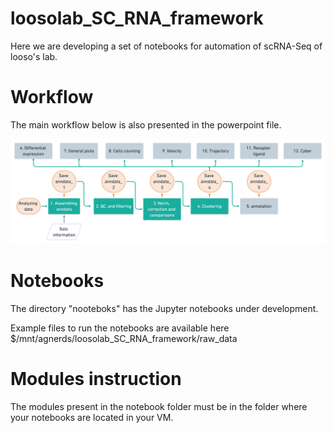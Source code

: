 # loosolab_SC_RNA_framework

Here we are developing a set of notebooks for automation of scRNA-Seq of looso's lab.

# Workflow
The main workflow below is also presented in the powerpoint file.

![](image/scRNAseq_2x_2_.png)

# Notebooks
The directory "nooteboks" has the Jupyter notebooks under development.

Example files to run the notebooks are available here $/mnt/agnerds/loosolab_SC_RNA_framework/raw_data

# Modules instruction
The modules present in the notebook folder must be in the folder where your notebooks are located in your VM.
